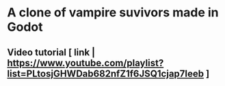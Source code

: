 # A clone of vampire suvivors made in Godot
## Video tutorial [ link | https://www.youtube.com/playlist?list=PLtosjGHWDab682nfZ1f6JSQ1cjap7Ieeb ]